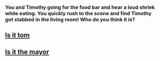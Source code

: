 ### You and Timothy going for the food bar and hear a loud shriek while eating. You quickly rush to the scene and find Timothy got stabbed in the living room! Who do you think it is?

## [Is it tom](tom.md)
## [Is it the mayor](mayor.md)
